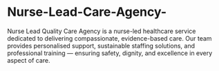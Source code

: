 # Nurse-Lead-Care-Agency-
Nurse Lead Quality Care Agency is a nurse-led healthcare service dedicated to delivering compassionate, evidence-based care. Our team provides personalised support, sustainable staffing solutions, and professional training — ensuring safety, dignity, and excellence in every aspect of care.
